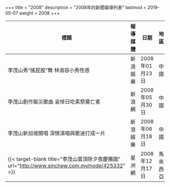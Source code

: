 +++
title = "2008"
description = "2008年的新聞報導列表"
lastmod = 2019-05-07
weight = 2008
+++

<style>
table th:nth-of-type(2) {
	width: 200px;
}
table th:nth-of-type(3), th:nth-of-type(4) {
	width: 150px;
}
</style>

標題  | 報導媒體  | 日期 | 地區
--------------|-------|------|------ 
李茂山秀“搖屁股”舞 林淑容小秀性感   | 新浪娛樂 | 2008年01月23日 |  中國
李茂山創作賑災歌曲 哀悼日吃素祭奠亡者   | 新浪網 | 2008年05月30日 |  中國
李茂山新加坡開唱 深情演唱與歌迷打成一片   | 新浪娛樂 | 2008年06月18日 |  中國
{{< target-blank title="李茂山雲頂除夕夜慶團圓" url="http://www.sinchew.com.my/node/425332" >}}   | 星洲網 | 2008年12月17日 |  馬來西亞